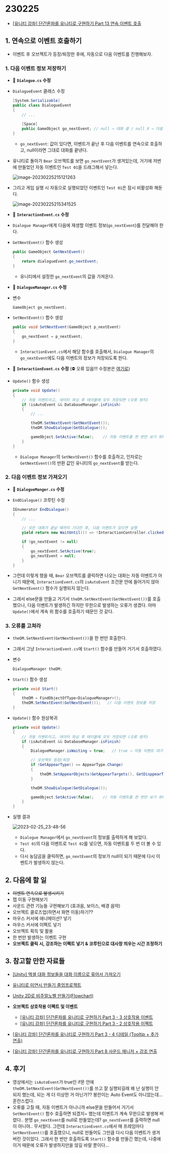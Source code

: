 # 230225

- [[유니티 강좌] 단간론파를 유니티로 구현하기 Part 13 연속 이벤트 호출](https://youtu.be/PSV1xCTeu00?list=PLUZ5gNInsv_NG_UKZoua8goQbtseAo8Ow)



## 1. 연속으로 이벤트 호출하기

- 이벤트 후 오브젝트가 등장/퇴장한 후에, 자동으로 다음 이벤트를 진행해보자.



### 1. 다음 이벤트 정보 저장하기

- 📑 **`Dialogue.cs` 수정**

- `DialogueEvent` 클래스 수정

  ```c#
  [System.Serializable]
  public class DialogueEvent
  {
      // ...
      
      [Space]
      public GameObject go_nextEvent; // null → 대화 끝 / null X → 다음 이벤트 연속 호출
  }
  ```

  - `go_nextEvent`: 값이 있다면, 이벤트가 끝난 후 다음 이벤트를 연속으로 호출하고, null이라면 그대로 대화를 끝낸다.



- 유니티로 돌아가 `Bear` 오브젝트를 보면 `go_nextEvent`가 생겨있는데, 거기에 저번에 만들었던 자동 이벤트인 `Test 01`을 드래그해서 넣는다.

  ![image-20230225215121263](Assets/230225.assets/image-20230225215121263.png)



- 그리고 게임 실행 시 자동으로 실행되었던 이벤트인 `Test 01`은 잠시 비활성화 해둔다.

  ![image-20230225215341525](Assets/230225.assets/image-20230225215341525.png)



- 📑 **`InteractionEvent.cs` 수정**

- `Dialogue Manager`에게 다음에 재생할 이벤트 정보(`go_nextEvent`)를 전달해야 한다.

- `GetNextEvent()` 함수 생성

  ```c#
  public GameObject GetNextEvent()
  {
      return dialogueEvent.go_nextEvent;
  }
  ```

  - 유니티에서 설정한 `go_nextEvent`의 값을 가져온다.



- 📑 **`DialogueManager.cs` 수정**

- 변수

  ```c#
  GameObject go_nextEvent;
  ```



- `SetNextEvent()` 함수 생성

  ```c#
  public void SetNextEvent(GameObject p_nextEvent)
  {
      go_nextEvent = p_nextEvent;
  }
  ```

  - `InteractionEvent.cs`에서 해당 함수를 호출해서, `Dialogue Manager`의 `go_nextEvent`에도 다음 이벤트의 정보가 저장되도록 한다.



- 📑 **`InteractionEvent.cs` 수정** (⛔ 오류 있음!!! 수정본은 [여기로](#3-오류를-고쳐라))

- `Update()` 함수 생성

  ```c#
  private void Update()
  {
      // 자동 이벤트이고, 데이터 파싱 후 테이블에 모두 저장되면 (오류 방지)
      if (isAutoEvent && DatabaseManager.isFinish)
      {
          // ...
  
          theDM.SetNextEvent(GetNextEvent());
          theDM.ShowDialogue(GetDialogue());
  
          gameObject.SetActive(false);    // 자동 이벤트를 한 번만 보기 위해 아예 비활성화한다.
      }
  }
  ```

  - `Dialogue Manager`의 `SetNextEvent()` 함수를 호출하고, 인자로는 `GetNextEvent()`의 반환 값인 유니티의 `go_nextEvent`를 받는다.



### 2. 다음 이벤트 정보 가져오기

- 📑 **`DialogueManger.cs` 수정**

- `EndDialogue()` 코루틴 수정

  ```c#
  IEnumerator EndDialogue()
  {
      // ...
  
      // 모든 대화가 끝날 때까지 기다린 후, 다음 이벤트가 있으면 실행
      yield return new WaitUntil(() => !InteractionController.clickedInteractive);
  
      if (go_nextEvent != null)
      {
          go_nextEvent.SetActive(true);
          go_nextEvent = null;
      }
  }
  ```



- 그런데 이렇게 했을 때, `Bear` 오브젝트를 클릭하면 나오는 대화는 자동 이벤트가 아니기 때문에, `InteractionEvent.cs`의 `isAutoEvent` 조건문 안에 들어가지 않아 `GetNextEvent()` 함수가 실행되지 않는다.
- 그래서 else문을 만들고 거기서 `theDM.SetNextEvent(GetNextEvent())`를 호출했으나, 다음 이벤트가 발생하긴 하지만 무한으로 발생하는 오류가 생겼다. 아마 `Update()`에서 계속 위 함수를 호출하기 때문인 것 같다.



### 3. 오류를 고쳐라

- `theDM.SetNextEvent(GetNextEvent())`을 한 번만 호출한다.
- 그래서 그냥 `InteractionEvent.cs`에 `Start()` 함수를 만들어 거기서 호출하였다.



- 변수

  ```c#
  DialogueManager theDM;
  ```



- `Start()` 함수 생성

  ```c#
  private void Start()
  {
      theDM = FindObjectOfType<DialogueManager>();
      theDM.SetNextEvent(GetNextEvent());	// 다음 이벤트 정보를 저장
  }
  ```



- `Update()` 함수 원상복귀

  ```c#
  private void Update()
  {
      // 자동 이벤트이고, 데이터 파싱 후 테이블에 모두 저장되면 (오류 방지)
      if (isAutoEvent && DatabaseManager.isFinish)
      {
          DialogueManager.isWaiting = true;   // true → 자동 이벤트 대기
  
          // 오브젝트 등장/퇴장
          if (GetAppearType() == AppearType.Change)
          {
              theDM.SetAppearObjects(GetAppearTargets(), GetDisppearTargets());
          }
  
          theDM.ShowDialogue(GetDialogue());
  
          gameObject.SetActive(false);    // 자동 이벤트를 한 번만 보기 위해 아예 비활성화한다.
      }
  }
  ```



- 실행 결과

  ![2023-02-25_23-48-56](Assets/230225.assets/2023-02-25_23-48-56.gif)

  - `Dialogue Manager`에서 `go_nextEvent`의 정보를 출력하게 해 보았다.
  - `Test 01`의 다음 이벤트로 `Test 02`를 넣으면, 자동 이벤트를 두 번 더 볼 수 있다.
  - 다시 농담곰을 클릭하면, `go_nextEvent`의 정보가 null이 되기 때문에 다시 이벤트가 발생하지 않는다.



## 2. 다음에 할 일

- ~~이벤트 연속으로 발생시키기~~
- 맵 이동 구현해보기
- 사운드 관련 기능들 구현해보기 (효과음, 보이스, 배경 음악)
- 오브젝트 클로즈업(하면서 화면 이동)하기??
- 마우스 커서에 애니메이션? 넣기
- 마우스 커서에 이펙트 넣기
- 오브젝트 획득 및 활용
- 한 번만 발생하는 이벤트 구현
- **오브젝트 클릭 시, 강조하는 이펙트 넣기 & 코루틴으로 대사창 띄우는 시간 조정하기**



## 3. 참고할 만한 자료들

- [[Unity] 엑셀 대화 정보들을 대화 이름으로 묶어서 가져오기](https://velog.io/@gkswh4860/Unity-%EC%97%91%EC%85%80-%EB%8C%80%ED%99%94-%EB%82%B4%EC%9A%A9%EC%9D%84-%EB%8C%80%ED%99%94-%EC%9D%B4%EB%A6%84%EC%9C%BC%EB%A1%9C-%EB%AC%B6%EC%96%B4%EC%84%9C-%EA%B0%80%EC%A0%B8%EC%98%A4%EA%B8%B0)
- [유니티로 미연시 만들기 졸업프로젝트](https://www.youtube.com/watch?v=eWT0TsknaiU&t=7s)
- [Unity 2D로 비주얼노벨 만들기(Flowchart)](https://m.blog.naver.com/liear1997/221292510685)

- **오브젝트 상호작용 이펙트 및 이벤트**
  - [[유니티 강좌] 단간론파를 유니티로 구현하기 Part 3 - 3 상호작용 이벤트](https://youtu.be/ftBw_KhI694?list=PLUZ5gNInsv_NG_UKZoua8goQbtseAo8Ow)
  - [[유니티 강좌] 단간론파를 유니티로 구현하기 Part 3 - 2 상호작용 이펙트](https://youtu.be/DBFOqJICh3E?list=PLUZ5gNInsv_NG_UKZoua8goQbtseAo8Ow)
- [[유니티 강좌] 단간론파를 유니티로 구현하기 Part 3 - 4 디테일 (Tooltip + 추가 연출)](https://www.youtube.com/watch?v=-89RsNEgE7w&list=PLUZ5gNInsv_NG_UKZoua8goQbtseAo8Ow&index=11)
- [[유니티 강좌] 단간론파를 유니티로 구현하기 Part 8 사운드 매니저 + 강조 연출](https://youtu.be/04RYW3i35jI?list=PLUZ5gNInsv_NG_UKZoua8goQbtseAo8Ow)



## 4. 후기

- 영상에서는 `isAutoEvent`가 true인 if문 안에 `theDM.SetNextEvent(GetNextEvent())`를 쓰고 잘 실행되길래 왜 난 실행이 안 되지 했는데, 되는 게 더 이상한 거 아닌가?? 봉란이는 Auto Event도 아니었는데... 혼란스럽다.
- 오류를 고칠 때, 자동 이벤트가 아니니까 else문을 만들어서 거기서 `SetNextEvent()` 함수 호출하면 되겠지~ 했는데 이벤트가 계속 무한으로 발생해 버렸다.. 분명 `go_nextEvent`를 null로 만들었는데? `go_nextEvent`를 출력하면 null이 아니야.. 무서웠다. 그런데 `InteractionEvent.cs`에서 매 프레임마다 `SetNextEvent()`를 호출했으니, null로 만들어도 그만큼 다시 다음 이벤트가 생겨 버린 것이었다. 그래서 한 번만 호출하도록 `Start()` 함수를 만들긴 했는데, 나중에 이거 때문에 오류가 발생하지만을 않길 바랄 뿐이다...